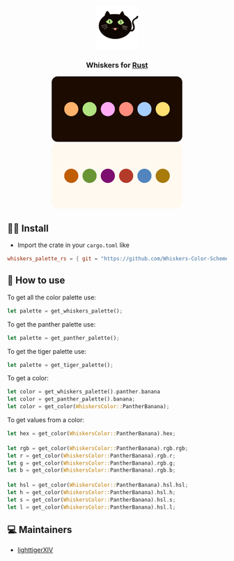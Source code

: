 <div align="center">

<img src="https://raw.githubusercontent.com/Whiskers-Color-Scheme/assets/main/logos/placeholder.png" width="100">

### Whiskers for [Rust](https://www.rust-lang.org/)

<div>
    <img src="https://raw.githubusercontent.com/Whiskers-Color-Scheme/assets/f73d25d4aa4480b7c4d593fb6ae8f4288f3fb5c0/previews/panther-preview.svg" width="300">
    <img src="https://raw.githubusercontent.com/Whiskers-Color-Scheme/assets/f73d25d4aa4480b7c4d593fb6ae8f4288f3fb5c0/previews/tiger-preview.svg" width="300">
</div>
</div>

## 👷‍♂️ Install

- Import the crate in your `cargo.toml` like 
```toml
whiskers_palette_rs = { git = "https://github.com/Whiskers-Color-Scheme/whiskers-palette-rs" }
```

## 🧠 How to use 

To get all the color palette use:
```rust
let palette = get_whiskers_palette();
```

To get the panther palette use:
```rust
let palette = get_panther_palette();
```

To get the tiger palette use:
```rust
let palette = get_tiger_palette();
```

To get a color:
```rust
let color = get_whiskers_palette().panther.banana
let color = get_panther_palette().banana;
let color = get_color(WhiskersColor::PantherBanana);
```

To get values from a color:
```rust
let hex = get_color(WhiskersColor::PantherBanana).hex;

let rgb = get_color(WhiskersColor::PantherBanana).rgb.rgb;
let r = get_color(WhiskersColor::PantherBanana).rgb.r;
let g = get_color(WhiskersColor::PantherBanana).rgb.g;
let b = get_color(WhiskersColor::PantherBanana).rgb.b;

let hsl = get_color(WhiskersColor::PantherBanana).hsl.hsl;
let h = get_color(WhiskersColor::PantherBanana).hsl.h;
let s = get_color(WhiskersColor::PantherBanana).hsl.s;
let l = get_color(WhiskersColor::PantherBanana).hsl.l;
```


## 💻 Maintainers

- [lighttigerXIV](https://github.com/lighttigerxiv)